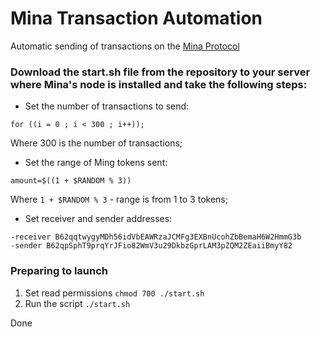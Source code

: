 # Mina Transaction Automation

Automatic sending of transactions on the [Mina Protocol](https://minaprotocol.com/)

### Download the start.sh file from the repository to your server where Mina's node is installed and take the following steps:

* Set the number of transactions to send: 
```
for ((i = 0 ; i < 300 ; i++));
```
Where 300 is the number of transactions;
* Set the range of Ming tokens sent:
```
amount=$((1 + $RANDOM % 3))
```
Where `1 + $RANDOM % 3` - range is from 1 to 3 tokens;
* Set receiver and sender addresses:
```
-receiver B62qqtwygyMDh56idVbEAWRzaJCMFg3EXBnUcohZbBemaH6W2HmmG3b
-sender B62qpSphT9prqYrJFio82WmV3u29DkbzGprLAM3pZQM2ZEaiiBmyY82
```

### Preparing to launch

1. Set read permissions `chmod 700 ./start.sh`
2. Run the script `./start.sh`

Done